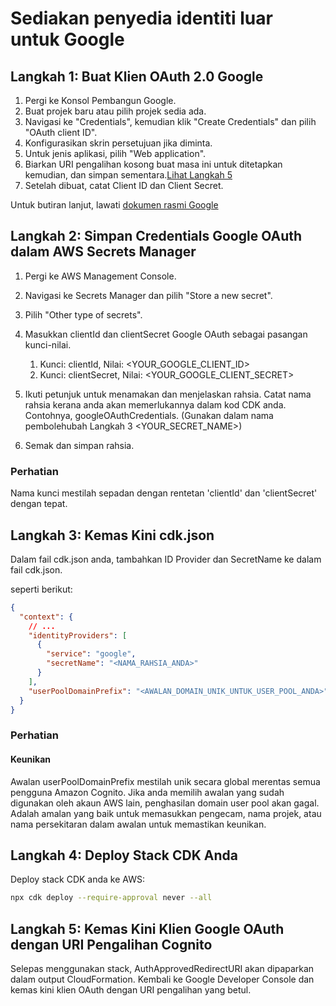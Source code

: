 # Sediakan penyedia identiti luar untuk Google

## Langkah 1: Buat Klien OAuth 2.0 Google

1. Pergi ke Konsol Pembangun Google.
2. Buat projek baru atau pilih projek sedia ada.
3. Navigasi ke "Credentials", kemudian klik "Create Credentials" dan pilih "OAuth client ID".
4. Konfigurasikan skrin persetujuan jika diminta.
5. Untuk jenis aplikasi, pilih "Web application".
6. Biarkan URI pengalihan kosong buat masa ini untuk ditetapkan kemudian, dan simpan sementara.[Lihat Langkah 5](#step-5-update-google-oauth-client-with-cognito-redirect-uris)
7. Setelah dibuat, catat Client ID dan Client Secret.

Untuk butiran lanjut, lawati [dokumen rasmi Google](https://support.google.com/cloud/answer/6158849?hl=en)

## Langkah 2: Simpan Credentials Google OAuth dalam AWS Secrets Manager

1. Pergi ke AWS Management Console.
2. Navigasi ke Secrets Manager dan pilih "Store a new secret".
3. Pilih "Other type of secrets".
4. Masukkan clientId dan clientSecret Google OAuth sebagai pasangan kunci-nilai.

   1. Kunci: clientId, Nilai: <YOUR_GOOGLE_CLIENT_ID>
   2. Kunci: clientSecret, Nilai: <YOUR_GOOGLE_CLIENT_SECRET>

5. Ikuti petunjuk untuk menamakan dan menjelaskan rahsia. Catat nama rahsia kerana anda akan memerlukannya dalam kod CDK anda. Contohnya, googleOAuthCredentials. (Gunakan dalam nama pembolehubah Langkah 3 <YOUR_SECRET_NAME>)
6. Semak dan simpan rahsia.

### Perhatian

Nama kunci mestilah sepadan dengan rentetan 'clientId' dan 'clientSecret' dengan tepat.

## Langkah 3: Kemas Kini cdk.json

Dalam fail cdk.json anda, tambahkan ID Provider dan SecretName ke dalam fail cdk.json.

seperti berikut:

```json
{
  "context": {
    // ...
    "identityProviders": [
      {
        "service": "google",
        "secretName": "<NAMA_RAHSIA_ANDA>"
      }
    ],
    "userPoolDomainPrefix": "<AWALAN_DOMAIN_UNIK_UNTUK_USER_POOL_ANDA>"
  }
}
```

### Perhatian

#### Keunikan

Awalan userPoolDomainPrefix mestilah unik secara global merentas semua pengguna Amazon Cognito. Jika anda memilih awalan yang sudah digunakan oleh akaun AWS lain, penghasilan domain user pool akan gagal. Adalah amalan yang baik untuk memasukkan pengecam, nama projek, atau nama persekitaran dalam awalan untuk memastikan keunikan.

## Langkah 4: Deploy Stack CDK Anda

Deploy stack CDK anda ke AWS:

```sh
npx cdk deploy --require-approval never --all
```

## Langkah 5: Kemas Kini Klien Google OAuth dengan URI Pengalihan Cognito

Selepas menggunakan stack, AuthApprovedRedirectURI akan dipaparkan dalam output CloudFormation. Kembali ke Google Developer Console dan kemas kini klien OAuth dengan URI pengalihan yang betul.